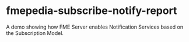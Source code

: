 fmepedia-subscribe-notify-report
================================

A demo showing how FME Server enables Notification Services based on the Subscription Model.
